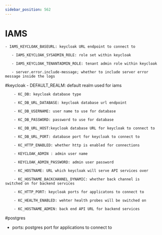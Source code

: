 ```yaml
---
sidebar_position: 562
---
```


# IAMS
    - IAMS_KEYCLOAK_BASEURL: keycloak URL endpoint to connect to 
   
       - IAMS_KEYCLOAK_SYSADMIN_ROLE: role set within keycloak 
       
       - IAMS_KEYCLOAK_TENANTADMIN_ROLE: tenant admin role within keycloak

       - server.error.include-message; whether to include server error message inside the logs 


#keycloak
       - DEFAULT_REALM: default realm used for iams

        - KC_DB: keycloak database type

        - KC_DB_URL_DATABASE: keycloak database url endpoint

        - KC_DB_USERNAME: user name to use for database

        - KC_DB_PASSWORD: password to use for database

        - KC_DB_URL_HOST:keycloak database URL for keycloak to connect to

        - KC_DB_URL_PORT: database port for keycloak to connect to
          
        - KC_HTTP_ENABLED: whether http is enabled for connections
          
        - KEYCLOAK_ADMIN : admin user name
          
        - KEYCLOAK_ADMIN_PASSWORD: admin user password
          
        - KC_HOSTNAME: URL which keycloak will serve API services over

        - KC_HOSTNAME_BACKCHANNEL_DYNAMIC: whether back channel is switched on for backend services
          
        - KC_HTTP_PORT: keycloak ports for applicatons to connect to
   
        - KC_HEALTH_ENABLED: wehter health probes will be switched on

        - KC_HOSTNAME_ADMIN: back end API URL for backend services 

#postgres

- ports: postgres port for applications to connect to
